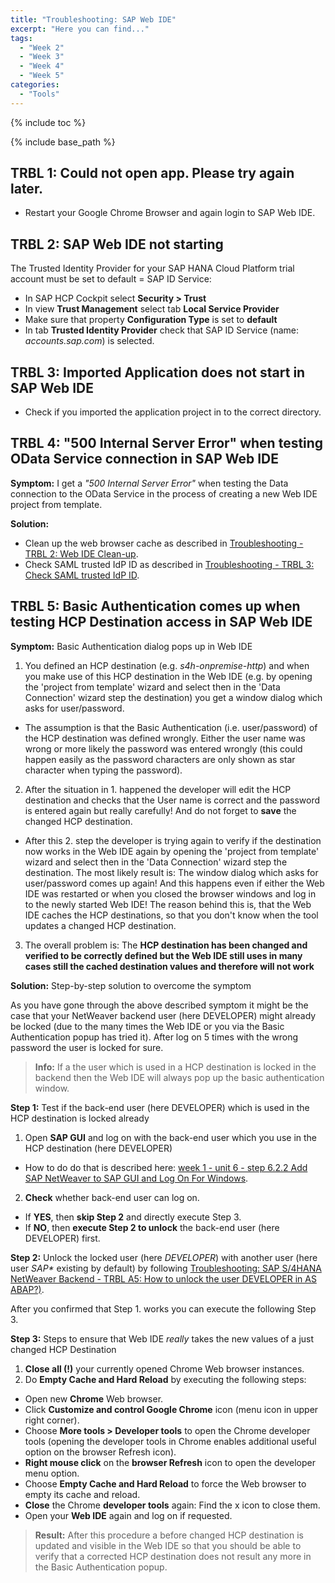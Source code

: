 ```yaml
---
title: "Troubleshooting: SAP Web IDE"
excerpt: "Here you can find..."
tags:
  - "Week 2"
  - "Week 3"
  - "Week 4"
  - "Week 5"
categories:
  - "Tools"
---
```


<a name="top"/>

{% include toc %}

{% include base_path %}

## TRBL 1: Could not open app. Please try again later.

-   Restart your Google Chrome Browser and again login to SAP Web IDE.

## TRBL 2: SAP Web IDE not starting

The Trusted Identity Provider for your SAP HANA Cloud Platform trial account must be set to default = SAP ID Service:

-   In SAP HCP Cockpit select **Security > Trust**
-   In view **Trust Management** select tab **Local Service Provider**
-   Make sure that property **Configuration Type** is set to **default**
-   In tab **Trusted Identity Provider** check that SAP ID Service (name: _accounts.sap.com_) is selected.

## TRBL 3: Imported Application does not start in SAP Web IDE

-   Check if you imported the application project in to the correct directory.

## TRBL 4: "500 Internal Server Error" when testing OData Service connection in SAP Web IDE

**Symptom:** I get a _"500 Internal Server Error"_ when testing the Data connection to the OData Service in the process of creating a new Web IDE project from template.

**Solution:**

-   Clean up the web browser cache as described in [Troubleshooting - TRBL 2: Web IDE Clean-up]({{base_path}}/troubleshooting/troubleshooting-jam/#trbl-2-web-ide-clean-up).
-   Check SAML trusted IdP ID as described in [Troubleshooting - TRBL 3: Check SAML trusted IdP ID]({{base_path}}/troubleshooting/troubleshooting-jam/#trbl-3-check-saml-trusted-idp-id).

## TRBL 5: Basic Authentication comes up when testing HCP Destination access in SAP Web IDE

**Symptom:** Basic Authentication dialog pops up in Web IDE

1. You defined an HCP destination (e.g. _s4h-onpremise-http_) and when you make use of this HCP destination in the Web IDE (e.g. by opening the 'project from template' wizard and select then in the 'Data Connection' wizard step the destination) you get a window dialog which asks for user/password.
  - The assumption is that the Basic Authentication (i.e. user/password) of the HCP destination was defined wrongly. Either the user name was wrong or more likely the password was entered wrongly (this could happen easily as the password characters are only shown as star character when typing the password).
2. After the situation in 1. happened the developer will edit the HCP destination and checks that the User name is correct and the password is entered again but really carefully! And do not forget to **save** the changed HCP destination.
  - After this 2. step the developer is trying again to verify if the destination now works in the Web IDE again by opening the 'project from template' wizard and select then in the 'Data Connection' wizard step the destination. The most likely result is: The window dialog which asks for user/password comes up again! And this happens even if either the Web IDE was restarted or when you closed the browser windows and log in to the newly started Web IDE! The reason behind this is, that the Web IDE caches the HCP destinations, so that you don't know when the tool updates a changed HCP destination.
3. The overall problem is: The **HCP destination has been changed and verified to be correctly defined but the Web IDE still uses in many cases still the cached destination values and therefore will not work**

**Solution:** Step-by-step solution to overcome the symptom

As you have gone through the above described symptom it might be the case that your NetWeaver backend user (here DEVELOPER) might already be locked (due to the many times the Web IDE or you via the Basic Authentication popup has tried it). After log on 5 times with the wrong password the user is locked for sure.

> **Info:** If a the user which is used in a HCP destination is locked in the backend then the Web IDE will always pop up the basic authentication window.

**Step 1:** Test if the back-end user (here DEVELOPER) which is used in the HCP destination is locked already

1. Open **SAP GUI** and log on with the back-end user which you use in the HCP destination (here DEVELOPER)
  - How to do do that is described here: [week 1 - unit 6 - step 6.2.2 Add SAP NetWeaver to SAP GUI and Log On For Windows]({{base_path}}/week-1/unit-6/#add-sap-netweaver-to-sap-gui-and-log-on).

2. **Check** whether back-end user can log on.
 - If **YES**, then **skip Step 2** and directly execute Step 3.
 - If **NO**, then **execute Step 2 to unlock** the back-end user (here DEVELOPER) first.

 **Step 2:** Unlock the locked user (here *DEVELOPER*) with another user (here user _SAP\*_ existing by default) by following [Troubleshooting: SAP S/4HANA NetWeaver Backend - TRBL A5: How to unlock the user DEVELOPER in AS ABAP?)]({{base_path}}/troubleshooting/troubleshooting-netweaver/#trbl-a5-how-to-unlock-the-user-developer-in-as-abap).

 After you confirmed that Step 1. works you can execute the following Step 3.

**Step 3:** Steps to ensure that Web IDE _really_ takes the new values of a just changed HCP Destination

1. **Close all (!)** your currently opened Chrome Web browser instances.
2. Do **Empty Cache and Hard Reload** by executing the following steps:
 - Open new **Chrome** Web browser.
 - Click **Customize and control Google Chrome** icon (menu icon in upper right corner).
 - Choose **More tools > Developer tools** to open the Chrome developer tools (opening the developer tools in Chrome enables additional useful option on the browser Refresh icon).
 - **Right mouse click** on the **browser Refresh** icon to open the developer menu option.
 - Choose **Empty Cache and Hard Reload** to force the Web browser to empty its cache and reload.
 - **Close** the Chrome **developer tools** again: Find the x icon to close them.
 - Open your **Web IDE** again and log on if requested.

> **Result:** After this procedure a before changed HCP destination is updated and visible in the Web IDE so that you should be able to verify that a corrected HCP destination does not result any more in the Basic Authentication popup.
